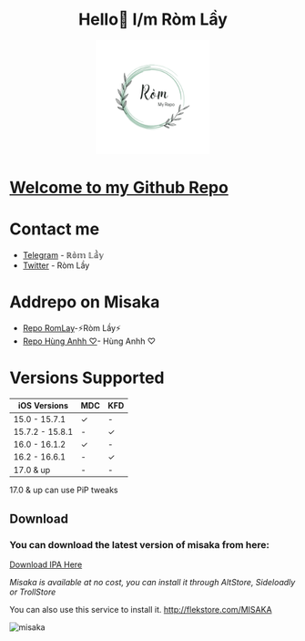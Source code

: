 <h1 align="center">Hello👋 I/m Ròm Lầy</h1>
<p align="center"> 
 <img src="https://github.com/Trickbox0411/MDC-KFD/raw/main/Avt.png" alt="Avt" width="Avt" height="200"/> 
<p/>
  
[Welcome to my Github Repo](https://romlayvn.github.io/)
=============
# Contact me
- [Telegram](https://t.me/romlayvn) - ℝ𝕠̀𝕞 𝕃𝕒̂̀𝕪
- [Twitter](https://x.com/romlayvn?s=21) - Ròm Lầy

# Addrepo on Misaka
- [Repo RomLay](https://tinyurl.com/romlayvn)-⚡️Ròm Lầy⚡️
- [Repo Hùng Anhh ♡](https://tinyurl.com/3yccwxet)- Hùng Anhh ♡

# Versions Supported

| iOS Versions | MDC | KFD |
| - | - | - |
| 15.0 - 15.7.1 | ✓ | - |
| 15.7.2 - 15.8.1 | - | ✓ |
| 16.0 - 16.1.2 | ✓ | - |
| 16.2 - 16.6.1 | - | ✓ |
| 17.0 & up | - | - |

17.0 & up can use PiP tweaks
  
## Download
<h3>You can download the latest version of misaka from here:</h3>

[Download IPA Here](https://github.com/straight-tamago/misaka/releases/latest)

*Misaka is available at no cost, you can install it through AltStore, Sideloadly or TrollStore*


You can also use this service to install it.
http://flekstore.com/MISAKA

<p align="left">
  <img src="https://media.discordapp.net/attachments/1157757093097521162/1181245992822128640/out.png" alt="misaka" width="MISAKA" height="600"/>
</p>
<br>
